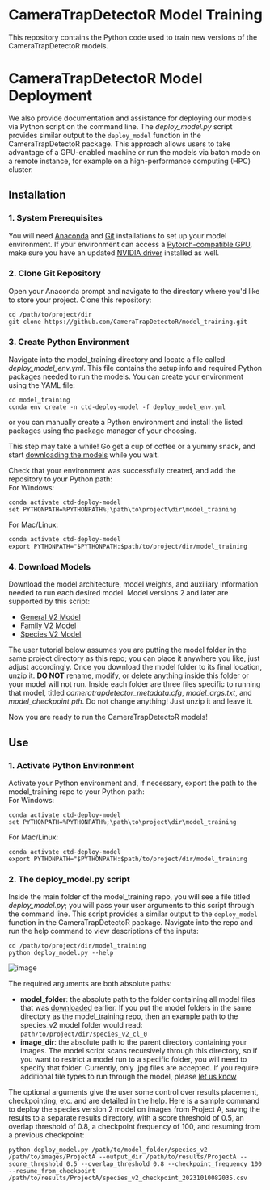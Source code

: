 # CameraTrapDetectoR Model Training

This repository contains the Python code used to train new versions of the CameraTrapDetectoR models. 

# CameraTrapDetectoR Model Deployment    

   We also provide documentation and assistance for deploying our models via Python script on the command line. The *deploy_model.py* script provides similar output to the `deploy_model` function in the CameraTrapDetectoR package. This approach allows users to take advantage of a GPU-enabled machine or run the models via batch mode on a remote instance, for example on a high-performance computing (HPC) cluster.  

## Installation

### 1. System Prerequisites

You will need [Anaconda](https://docs.conda.io/projects/miniconda/en/latest/) and [Git](https://git-scm.com/download/win) installations to set up your model environment. If your environment can access a [Pytorch-compatible GPU](https://pytorch.org/get-started/locally/), make sure you have an updated [NVIDIA driver](https://www.nvidia.com/download/index.aspx) installed as well.

### 2. Clone Git Repository    

Open your Anaconda prompt and navigate to the directory where you'd like to store your project. Clone this repository:    

```batch
cd /path/to/project/dir
git clone https://github.com/CameraTrapDetectoR/model_training.git
```

### 3. Create Python Environment

Navigate into the model_training directory and locate a file called *deploy_model_env.yml*. This file contains the setup info and required Python packages needed to run the models. You can create your environment using the YAML file:   
```batch
cd model_training
conda env create -n ctd-deploy-model -f deploy_model_env.yml
```
or you can manually create a Python environment and install the listed packages using the package manager of your choosing.    

This step may take a while! Go get a cup of coffee or a yummy snack, and start [downloading the models](https://github.com/CameraTrapDetectoR/model_training/blob/main/README.md#4-download-models) while you wait.  

Check that your environment was successfully created, and add the repository to your Python path:    
For Windows:    
```batch
conda activate ctd-deploy-model
set PYTHONPATH=%PYTHONPATH%;\path\to\project\dir\model_training
```
For Mac/Linux:    
```batch
conda activate ctd-deploy-model
export PYTHONPATH="$PYTHONPATH:$path/to/project/dir/model_training
```    

### 4. Download Models

Download the model architecture, model weights, and auxiliary information needed to run each desired model. Model versions 2 and later are supported by this script:    
   - [General V2 Model](https://agdatacommons.nal.usda.gov/ndownloader/files/44576758)
   - [Family V2 Model](https://agdatacommons.nal.usda.gov/ndownloader/files/44576743)
   - [Species V2 Model](https://agdatacommons.nal.usda.gov/ndownloader/files/44576239)

The user tutorial below assumes you are putting the model folder in the same project directory as this repo; you can place it anywhere you like, just adjust accordingly. 
Once you download the model folder to its final location, unzip it. **DO NOT** rename, modify, or delete anything inside this folder or your model will not run. Inside each folder are three files specific to running that model, titled *cameratrapdetector_metadata.cfg*, *model_args.txt*, and *model_checkpoint.pth*. Do not change anything! Just unzip it and leave it.    

Now you are ready to run the CameraTrapDetectoR models!    

## Use


### 1. Activate Python Environment   

Activate your Python environment and, if necessary, export the path to the model_training repo to your Python path:    
For Windows:    
```batch
conda activate ctd-deploy-model
set PYTHONPATH=%PYTHONPATH%;\path\to\project\dir\model_training
```
For Mac/Linux:    
```batch
conda activate ctd-deploy-model
export PYTHONPATH="$PYTHONPATH:$path/to/project/dir/model_training
```

### 2. The deploy_model.py script

Inside the main folder of the model_training repo, you will see a file titled *deploy_model.py*; you will pass your user arguments to this script through the command line. This script provides a similar output to the `deploy_model` function in the CameraTrapDetectoR package. Navigate into the repo and run the help command to view descriptions of the inputs:    
```batch
cd /path/to/project/dir/model_training
python deploy_model.py --help
```
![image](https://github.com/CameraTrapDetectoR/model_training/assets/54477812/11b59ab7-661e-4448-92f2-53dfd857d622)

The required arguments are both absolute paths:    
* **model_folder**: the absolute path to the folder containing all model files that was [downloaded](https://github.com/CameraTrapDetectoR/model_training/main/README.md#4-download-models) earlier. If you put the model folders in the same directory as the model_training repo, then an example path to the species_v2 model folder would read: ```path/to/project/dir/species_v2_cl_0```
* **image_dir**: the absolute path to the parent directory containing your images. The model script scans recursively through this directory, so if you want to restrict a model run to a specific folder, you will need to specify that folder. Currently, only .jpg files are accepted. If you require additional file types to run through the model, please [let us know](https://github.com/CameraTrapDetectoR/model_training/issues)
    
The optional arguments give the user some control over results placement, checkpointing, etc. and are detailed in the help. Here is a sample command to deploy the species version 2 model on images from Project A, saving the results to a separate results directory, with a score threshold of 0.5, an overlap threshold of 0.8, a checkpoint frequency of 100, and resuming from a previous checkpoint:    
```
python deploy_model.py /path/to/model_folder/species_v2 /path/to/images/ProjectA --output_dir /path/to/results/ProjectA --score_threshold 0.5 --overlap_threshold 0.8 --checkpoint_frequency 100 --resume_from_checkpoint /path/to/results/ProjectA/species_v2_checkpoint_20231010082035.csv
```
   
